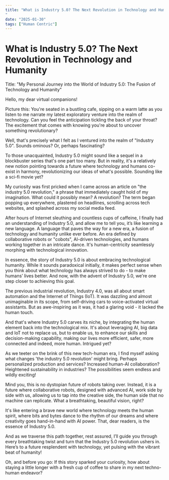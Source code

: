 ```yaml
---
title: "What is Industry 5.0? The Next Revolution in Technology and Humanity
"
date: "2025-01-30"
tags: ["Human Centric"]
---
```


# What is Industry 5.0? The Next Revolution in Technology and Humanity


Title: "My Personal Journey into the World of Industry 5.0: The Fusion of Technology and Humanity"

Hello, my dear virtual companions!

Picture this: You're seated in a bustling cafe, sipping on a warm latte as you listen to me narrate my latest exploratory venture into the realm of technology. Can you feel the anticipation tickling the back of your throat? The excitement that comes with knowing you're about to uncover something revolutionary?

Well, that's precisely what I felt as I ventured into the realm of "Industry 5.0". Sounds ominous? Or, perhaps fascinating? 

To those unacquainted, Industry 5.0 might sound like a sequel in a blockbuster series that's one part too many. But in reality, it's a relatively new notion pointing towards a future where technology and humans co-exist in harmony, revolutionizing our ideas of what's possible. Sounding like a sci-fi movie yet?

My curiosity was first pricked when I came across an article on "the industry 5.0 revolution," a phrase that immediately caught hold of my imagination. What could it possibly mean? A revolution? The term began popping up everywhere, plastered on headlines, scrolling across tech websites, and splashed across my social media feed.

After hours of Internet sleuthing and countless cups of caffeine, I finally had an understanding of Industry 5.0, and allow me to tell you, it’s like learning a new language. A language that paves the way for a new era, a fusion of technology and humanity unlike ever before. An era defined by collaborative robots or "cobots", AI-driven technologies, and humans working together in an intricate dance. It's human-centricity seamlessly morphing with technological innovation. 

In essence, the story of Industry 5.0 is about embracing technological humanity. While it sounds paradoxical initially, it makes perfect sense when you think about what technology has always strived to do - to make humans’ lives better. And now, with the advent of Industry 5.0, we're one step closer to achieving this goal. 

The previous industrial revolution, Industry 4.0, was all about smart automation and the Internet of Things (IoT). It was dazzling and almost unimaginable in its scope, from self-driving cars to voice-activated virtual assistants. But as awe-inspiring as it was, it had a glaring void - it lacked the human touch.

And that's where Industry 5.0 carves its niche, by integrating the human element back into the technological mix. It's about leveraging AI, big data and IoT not to replace us, but to enable us, to enhance our skills and decision-making capability, making our lives more efficient, safer, more connected and indeed, more human. Intrigued yet?

As we teeter on the brink of this new tech-human era, I find myself asking what changes 'the industry 5.0 revolution' might bring. Perhaps personalized production and services? Increased human-AI collaboration? Heightened sustainability in industries? The possibilities seem endless and wildly exciting!

Mind you, this is no dystopian future of robots taking over. Instead, it is a future where collaborative robots, designed with advanced AI, work side by side with us, allowing us to tap into the creative side, the human side that no machine can replicate. What a breathtaking, beautiful vision, right?

It's like entering a brave new world where technology meets the human spirit, where bits and bytes dance to the rhythm of our dreams and where creativity goes hand-in-hand with AI power. That, dear readers, is the essence of Industry 5.0. 

And as we traverse this path together, rest assured, I’ll guide you through every breathtaking twist and turn that the Industry 5.0 revolution ushers in. Here’s to a future resplendent with technology, yet pulsing with the vibrant beat of humanity!

Oh, and before you go: If this story sparked your curiosity, how about staying a little longer with a fresh cup of coffee to share in my next techno-human endeavor?
